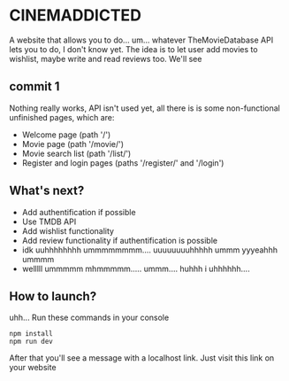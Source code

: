 # CINEMADDICTED

A website that allows you to do... um... whatever TheMovieDatabase API lets you to do, I don't know yet. The idea is to let user add movies to wishlist, maybe write and read reviews too. We'll see

## commit 1
Nothing really works, API isn't used yet, all there is is some non-functional unfinished pages, which are:
- Welcome page (path '/')
- Movie page (path '/movie/')
- Movie search list (path '/list/')
- Register and login pages (paths '/register/' and '/login')

## What's next?
- Add authentification if possible
- Use TMDB API
- Add wishlist functionality
- Add review functionality if authentification is possible
- idk uuhhhhhhhh ummmmmmmm.... uuuuuuuuhhhhh ummm yyyeahhh ummmm
- welllll ummmmm mhmmmmm..... ummm.... huhhh i uhhhhhh....

## How to launch?
uhh... Run these commands in your console
```
npm install
npm run dev
```
After that you'll see a message with a localhost link. Just visit this link on your website
